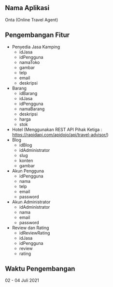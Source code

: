 ## Nama Aplikasi
Onta (Online Travel Agent)
## Pengembangan Fitur
- Penyedia Jasa Kamping
  - idJasa
  - idPengguna
  - namaToko
  - gambar
  - telp
  - email
  - deskripsi
- Barang
  - idBarang
  - idJasa
  - idPengguna
  - namaBarang
  - deskripsi
  - harga
  - stok
- Hotel (Menggunakan REST API Pihak Ketiga : https://rapidapi.com/apidojo/api/travel-advisor/)
- Blog
  - idBlog
  - idAdministrator
  - slug
  - konten
  - gambar
- Akun Pengguna
  - idPengguna
  - nama
  - telp
  - email
  - password
- Akun Administrator
  - idAdministrator
  - nama
  - email
  - password
- Review dan Rating
  - idReviewRating
  - idJasa
  - idPengguna
  - review
  - rating
## Waktu Pengembangan
02 - 04 Juli 2021
